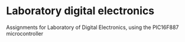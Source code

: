 # Laboratory digital electronics
Assignments for Laboratory of Digital Electronics, using the PIC16F887 microcontroller 
